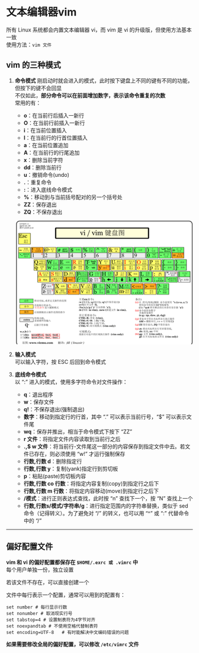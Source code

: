 # 文本编辑器vim

所有 Linux 系统都会内置文本编辑器 vi，而 vim 是 vi 的升级版，但使用方法基本一致    
使用方法：`vim 文件`  

## vim 的三种模式
1. **命令模式**
   刚启动时就会进入的模式，此时按下键盘上不同的键有不同的功能，但按下的键不会回显  
   不仅如此，**部分命令可以在前面增加数字，表示该命令重复的次数**  
   常用的有：  
   * **o**：在当前行后插入一新行  
   * **O**：在当前行前插入一新行  
   * **i**：在当前位置插入  
   * **I**：在当前行的行首位置插入  
   * **a**：在当前位置追加  
   * **A**：在当前行的行尾追加  
   * **x**：删除当前字符  
   * **dd**：删除当前行  
   * **u**：撤销命令(undo)  
   * **.**：重复命令
   * **:**：进入底线命令模式  
   * **%**：移动到与当前括号配对的另一个括号处  
   * **ZZ**：保存退出  
   * **ZQ**：不保存退出  
  
   ![vim命令模式示意图](../img/vim.png)  

2. **输入模式**  
   可以输入字符，按 ESC 后回到命令模式  
3. **底线命令模式**  
   以 “:” 进入的模式，使用多字符命令对文件操作：
   * **q**：退出程序  
   * **w**：保存文件  
   * **q!**：不保存退出(强制退出)  
   * **数字**：移动到指定行的行首，其中 “.” 可以表示当前行号，“$” 可以表示文件尾  
   * **wq**：保存并推出，相当于命令模式下按下 “ZZ”  
   * **r 文件**：将指定文件内容读取到当前行之后  
   * **.,$ w 文件**：将当前行-文件尾这一部分的内容保存到指定文件中去。若文件已存在，则必须使用 “w!” 才运行强制保存  
   * **行数,行数 d**：删除指定行  
   * **行数,行数 y**：复制(yank)指定行到剪切板  
   * **p**：粘贴(paste)剪切板内容  
   * **行数,行数 co 行数**：将指定内容复制(copy)到指定行之后下  
   * **行数,行数 m 行数**：将指定内容移动(move)到指定行之后下  
   * **/模式**：进行正则表达式查找，此时按 “n” 查找下一个，按 “N” 查找上一个  
   * **行数,行数s/模式/字符串/g**：进行指定范围内的字符串替换，类似于 sed 命令（记得转义）。为了避免对 “/” 的转义，也可以用 “^” 或 “:” 代替命令中的 “/”  

---------------

## 偏好配置文件
**vim 和 vi 的偏好配置都保存在 `$HOME/.exrc 或 .vimrc`  中**  
每个用户单独一份，独立设置  

若该文件不存在，可以直接创建一个  

文件中每行表示一个配置，通常可以用到的配置有：  
``` Vim
set number # 每行显示行数
set nonumber # 取消现实行号
set tabstop=4 # 设置制表符为4字节对齐
set noexpandtab # 不使用空格代替制表符
set encoding=UTF-8   # 有时能解决中文编码错误的问题
```

**如果需要修改全局的偏好配置，可以修改 `/etc/vimrc` 文件**
